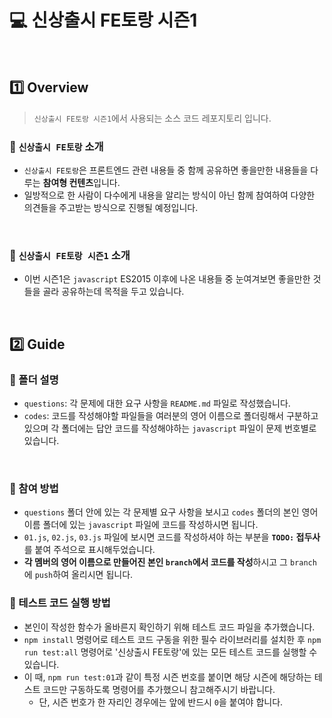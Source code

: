 # :computer: 신상출시 FE토랑 시즌1

<br>

## :one: Overview

> `신상출시 FE토랑 시즌1`에서 사용되는 소스 코드 레포지토리 입니다.
### :round_pushpin: `신상출시 FE토랑` 소개
- `신상출시 FE토랑`은 프론트엔드 관련 내용들 중 함께 공유하면 좋을만한 내용들을 다루는 <b>참여형 컨텐츠</b>입니다.
- 일방적으로 한 사람이 다수에게 내용을 알리는 방식이 아닌 함께 참여하여 다양한 의견들을 주고받는 방식으로 진행될 예정입니다.

<br>

### :round_pushpin: `신상출시 FE토랑 시즌1` 소개
- 이번 시즌1은 `javascript` ES2015 이후에 나온 내용들 중 눈여겨보면 좋을만한 것들을 골라 공유하는데 목적을 두고 있습니다.

<br>

## :two: Guide
### :round_pushpin: 폴더 설명

- `questions`: 각 문제에 대한 요구 사항을 `README.md` 파일로 작성했습니다.
- `codes`: 코드를 작성해야할 파일들을 여러분의 영어 이름으로 폴더링해서 구분하고 있으며 각 폴더에는 답안 코드를 작성해야하는 `javascript` 파일이 문제 번호별로 있습니다.

<br>

### :round_pushpin: 참여 방법

- `questions` 폴더 안에 있는 각 문제별 요구 사항을 보시고 `codes` 폴더의 본인 영어 이름 폴더에 있는 `javascript` 파일에 코드를 작성하시면 됩니다.
- `01.js`, `02.js`, `03.js` 파일에 보시면 코드를 작성하셔야 하는 부분을 <b>`TODO:` 접두사</b>를 붙여 주석으로 표시해두었습니다.
- <b>각 멤버의 영어 이름으로 만들어진 본인 `branch`에서 코드를 작성</b>하시고 그 `branch`에 `push`하여 올리시면 됩니다.

### :round_pushpin: 테스트 코드 실행 방법

- 본인이 작성한 함수가 올바른지 확인하기 위해 테스트 코드 파일을 추가했습니다.
- `npm install` 명령어로 테스트 코드 구동을 위한 필수 라이브러리를 설치한 후 `npm run test:all` 명령어로 '신상출시 FE토랑'에 있는 모든 테스트 코드를 실행할 수 있습니다.
- 이 때, `npm run test:01`과 같이 특정 시즌 번호를 붙이면 해당 시즌에 해당하는 테스트 코드만 구동하도록 명령어를 추가했으니 참고해주시기 바랍니다.
  - 단, 시즌 번호가 한 자리인 경우에는 앞에 반드시 `0`을 붙여야 합니다.